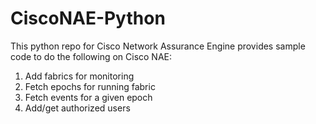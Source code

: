 # CiscoNAE-Python
This python repo for Cisco Network Assurance Engine provides sample code to do the following on Cisco NAE:

1. Add fabrics for monitoring
2. Fetch epochs for running fabric
3. Fetch events for a given epoch
4. Add/get authorized users
